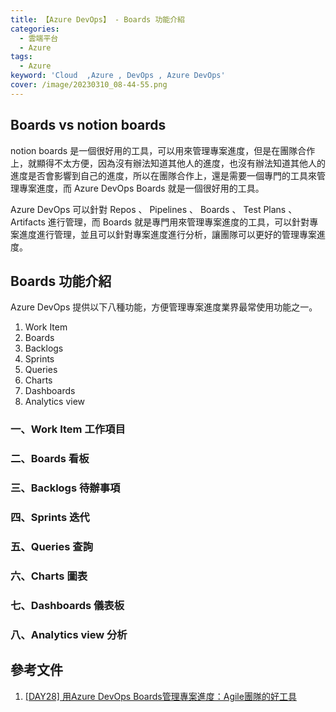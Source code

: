 ```yaml
---
title: 【Azure DevOps】 - Boards 功能介紹
categories: 
  - 雲端平台
  - Azure
tags: 
  - Azure
keyword: 'Cloud  ,Azure , DevOps , Azure DevOps'
cover: /image/20230310_08-44-55.png
---
```


## Boards vs notion boards
notion boards 是一個很好用的工具，可以用來管理專案進度，但是在團隊合作上，就顯得不太方便，因為沒有辦法知道其他人的進度，也沒有辦法知道其他人的進度是否會影響到自己的進度，所以在團隊合作上，還是需要一個專門的工具來管理專案進度，而 Azure DevOps Boards 就是一個很好用的工具。

Azure DevOps 可以針對 Repos 、 Pipelines 、 Boards 、 Test Plans 、 Artifacts 進行管理，而 Boards 就是專門用來管理專案進度的工具，可以針對專案進度進行管理，並且可以針對專案進度進行分析，讓團隊可以更好的管理專案進度。

## Boards 功能介紹
Azure DevOps 提供以下八種功能，方便管理專案進度業界最常使用功能之一。
1. Work Item
2. Boards
3. Backlogs
4. Sprints
5. Queries
6. Charts
7. Dashboards
8. Analytics view

### 一、Work Item 工作項目


### 二、Boards 看板
### 三、Backlogs 待辦事項
### 四、Sprints 迭代
### 五、Queries 查詢
### 六、Charts 圖表
### 七、Dashboards 儀表板
### 八、Analytics view 分析


## 參考文件
1. [[DAY28] 用Azure DevOps Boards管理專案進度：Agile團隊的好工具](https://ithelp.ithome.com.tw/articles/10209547)